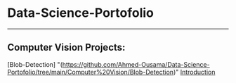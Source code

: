 # Data-Science-Portofolio

______________________________


## Computer Vision Projects:
 [Blob-Detection] "(https://github.com/Ahmed-Ousama/Data-Science-Portofolio/tree/main/Computer%20Vision/Blob-Detection)"
 <a href="Blob-Detection" target="(https://github.com/Ahmed-Ousama/Data-Science-Portofolio/tree/main/Computer%20Vision/Blob-Detection)">Introduction</a>
